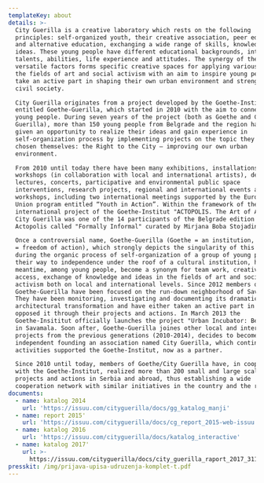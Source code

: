 ```yaml
---
templateKey: about
details: >-
  City Guerilla is a creative laboratory which rests on the following
  principles: self-organized youth, their creative association, peer education
  and alternative education, exchanging a wide range of skills, knowledge and
  ideas. These young people have different educational backgrounds, interests,
  talents, abilities, life experience and attitudes. The synergy of these
  versatile factors forms specific creative spaces for applying various ideas in
  the fields of art and social activism with an aim to inspire young people to
  take an active part in shaping their own urban environment and strengthen
  civil society.

  City Guerilla originates from a project developed by the Goethe-Institut
  entitled Goethe-Guerilla, which started in 2010 with the aim to connect with
  young people. During seven years of the project (both as Goethe and City
  Guerilla), more than 150 young people from Belgrade and the region have been
  given an opportunity to realize their ideas and gain experience in
  self-organization process by implementing projects on the topic they have
  chosen themselves: the Right to the City – improving our own urban
  environment.

  From 2010 until today there have been many exhibitions, installations,
  workshops (in collaboration with local and international artists), debates,
  lectures, concerts, participative and environmental public space
  interventions, research projects, regional and international events and
  workshops, including two international meetings supported by the European
  Union program entitled “Youth in Action”. Within the framework of the
  international project of the Goethe-Institut "ACTOPOLIS. The Art of Action",
  City Guerilla was one of the 14 participants of the Belgrade edition of
  Actopolis called "Formally Informal" curated by Mirjana Boba Stojadinović.

  Once a controversial name, Goethe-Guerilla (Goethe = an institution, Guerilla
  = freedom of action), which strongly depicts the singularity of this symbiosis
  during the organic process of self-organization of a group of young people on
  their way to independence under the roof of a cultural institution, has in the
  meantime, among young people, become a synonym for team work, creativity, open
  access, exchange of knowledge and ideas in the fields of art and social
  activism both on local and international levels. Since 2012 members of
  Goethe-Guerilla have been focused on the run-down neighborhood of Savamala.
  They have been monitoring, investigating and documenting its dramatic
  architectural transformation and have either taken an active part in it or
  opposed it through their projects and actions. In March 2013 the
  Goethe-Insititut officially launches the project "Urban Incubator: Belgrade"
  in Savamala. Soon after, Goethe-Guerilla joines other local and international
  projects from the previous generations (2010-2014), decides to become
  independent founding an association named City Guerilla, which continues its
  activities supported the Goethe-Institut, now as a partner.

  Since 2010 until today, members of Goethe/City Guerilla have, in cooperation
  with the Goethe-Institut, realized more than 200 small and large scale
  projects and actions in Serbia and abroad, thus establishing a wide
  cooperation network with similar initiatives in the country and the region. 
documents:
  - name: katalog 2014
    url: 'https://issuu.com/cityguerilla/docs/gg_katalog_manji'
  - name: report 2015'
    url: 'https://issuu.com/cityguerilla/docs/cg_report_2015-web-issuu'
  - name: katalog 2016
    url: 'https://issuu.com/cityguerilla/docs/katalog_interactive'
  - name: katalog 2017'
    url: >-
      https://issuu.com/cityguerilla/docs/city_guerilla_raport_2017_31168d19a850d7
presskit: /img/prijava-upisa-udruzenja-komplet-t.pdf
---
```


